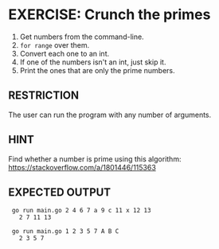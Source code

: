 # EXERCISE: Crunch the primes

 1. Get numbers from the command-line.
 2. `for range` over them.
 4. Convert each one to an int.
 5. If one of the numbers isn't an int, just skip it.
 6. Print the ones that are only the prime numbers.

## RESTRICTION
 The user can run the program with any number of
 arguments.

## HINT
 Find whether a number is prime using this algorithm:
 https://stackoverflow.com/a/1801446/115363

## EXPECTED OUTPUT

```
 go run main.go 2 4 6 7 a 9 c 11 x 12 13
   2 7 11 13
```

```
 go run main.go 1 2 3 5 7 A B C
   2 3 5 7
```